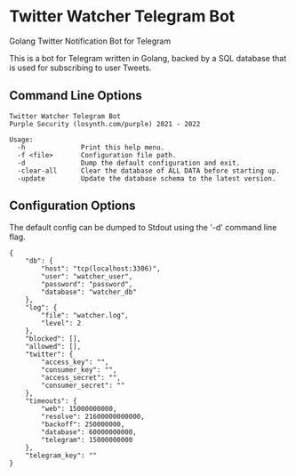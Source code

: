 # Twitter Watcher Telegram Bot

Golang Twitter Notification Bot for Telegram

This is a bot for Telegram written in Golang, backed by a SQL database that is used for subscribing to user Tweets.

## Command Line Options

```[text]
Twitter Watcher Telegram Bot
Purple Security (losynth.com/purple) 2021 - 2022

Usage:
  -h              Print this help menu.
  -f <file>       Configuration file path.
  -d              Dump the default configuration and exit.
  -clear-all      Clear the database of ALL DATA before starting up.
  -update         Update the database schema to the latest version.
```

## Configuration Options

The default config can be dumped to Stdout using the '-d' command line flag.

```[json]
{
    "db": {
        "host": "tcp(localhost:3306)",
        "user": "watcher_user",
        "password": "password",
        "database": "watcher_db"
    },
    "log": {
        "file": "watcher.log",
        "level": 2
    },
    "blocked": [],
    "allowed": [],
    "twitter": {
        "access_key": "",
        "consumer_key": "",
        "access_secret": "",
        "consumer_secret": ""
    },
    "timeouts": {
        "web": 15000000000,
        "resolve": 21600000000000,
        "backoff": 250000000,
        "database": 60000000000,
        "telegram": 15000000000
    },
    "telegram_key": ""
}
```
